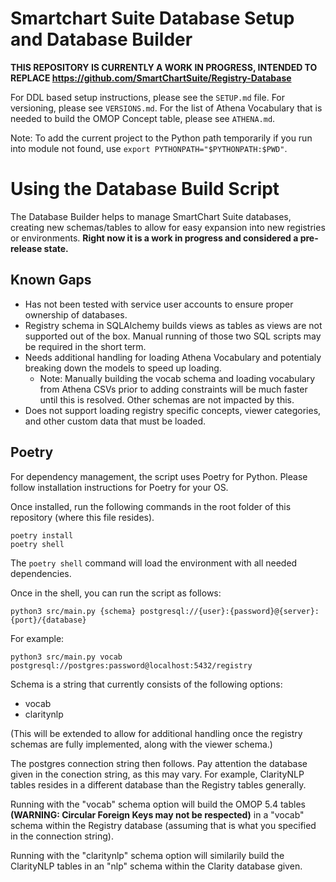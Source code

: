 # Smartchart Suite Database Setup and Database Builder

**THIS REPOSITORY IS CURRENTLY A WORK IN PROGRESS, INTENDED TO REPLACE https://github.com/SmartChartSuite/Registry-Database**

For DDL based setup instructions, please see the `SETUP.md` file. For versioning, please see `VERSIONS.md`. For the list of Athena Vocabulary that is needed to build the OMOP Concept table, please see `ATHENA.md`.

Note: To add the current project to the Python path temporarily if you run into module not found, use `export PYTHONPATH="$PYTHONPATH:$PWD"`.

# Using the Database Build Script

The Database Builder helps to manage SmartChart Suite databases, creating new schemas/tables to allow for easy expansion into new registries or environments. **Right now it is a work in progress and considered a pre-release state.**

## Known Gaps
* Has not been tested with service user accounts to ensure proper ownership of databases.
* Registry schema in SQLAlchemy builds views as tables as views are not supported out of the box. Manual running of those two SQL
scripts may be required in the short term.
* Needs additional handling for loading Athena Vocabulary and potentialy breaking down the models to speed up loading.
    * Note: Manually building the vocab schema and loading vocabulary from Athena CSVs prior to adding constraints will be much faster until this is resolved. Other schemas are not impacted by this.
* Does not support loading registry specific concepts, viewer categories, and other custom data that must be loaded.

## Poetry

For dependency management, the script uses Poetry for Python. Please follow installation instructions for Poetry for your OS.

Once installed, run the following commands in the root folder of this repository (where this file resides).

```
poetry install
poetry shell
```
The `poetry shell` command will load the environment with all needed dependencies.

Once in the shell, you can run the script as follows:
```
python3 src/main.py {schema} postgresql://{user}:{password}@{server}:{port}/{database}
```
For example:
```
python3 src/main.py vocab postgresql://postgres:password@localhost:5432/registry
```

Schema is a string that currently consists of the following options:
* vocab
* claritynlp

(This will be extended to allow for additional handling once the registry schemas are fully implemented, along with the viewer schema.)

The postgres connection string then follows. Pay attention the database given in the conection string, as this may vary. For example, ClarityNLP tables resides in a different database than the Registry tables generally.

Running with the "vocab" schema option will build the OMOP 5.4 tables **(WARNING: Circular Foreign Keys may not be respected)** in a "vocab" schema within the Registry database (assuming that is what you specified in the connection string).

Running with the "claritynlp" schema option will similarily build the ClarityNLP tables in an "nlp" schema within the Clarity database given.